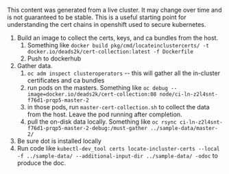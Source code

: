 This content was generated from a live cluster.
It may change over time and is not guaranteed to be stable.
This is a useful starting point for understanding the cert chains in openshift used to secure kubernetes.

1. Build an image to collect the certs, keys, and ca bundles from the host.
   1. Something like `docker build pkg/cmd/locateinclustercerts/ -t docker.io/deads2k/cert-collection:latest -f Dockerfile`
   2. Push to dockerhub
2. Gather data.
   1. `oc adm inspect clusteroperators` -- this will gather all the in-cluster certificates and ca bundles
   2. run pods on the masters.  Something like `oc debug --image=docker.io/deads2k/cert-collection:08 node/ci-ln-z2l4snt-f76d1-prqp5-master-2`
   3. in those pods, run `master-cert-collection.sh` to collect the data from the host.  Leave the pod running after completion.
   4. pull the on-disk data locally. Something like `oc rsync ci-ln-z2l4snt-f76d1-prqp5-master-2-debug:/must-gather ../sample-data/master-2/`
3. Be sure dot is installed locally
4. Run code like `kubectl-dev_tool certs locate-incluster-certs --local -f ../sample-data/ --additional-input-dir ../sample-data/ -odoc` to produce the doc.
